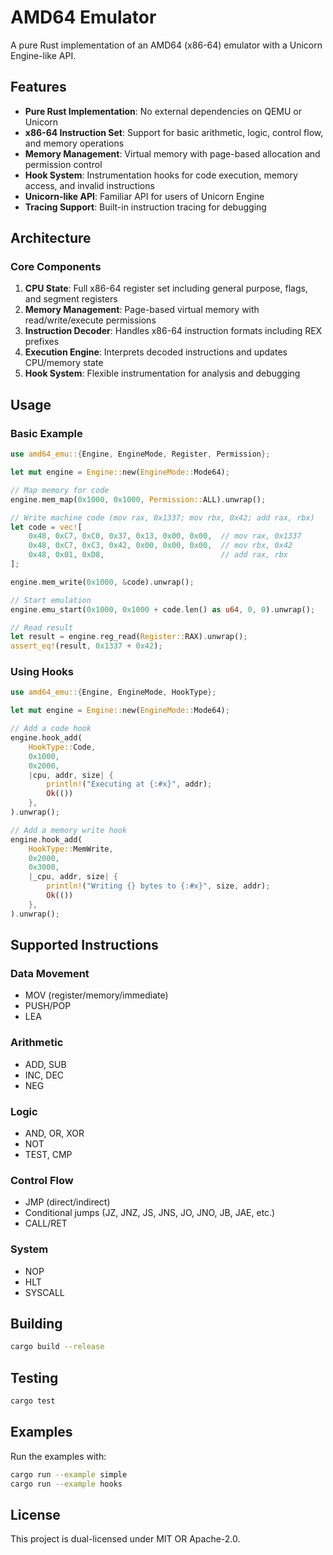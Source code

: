 # AMD64 Emulator

A pure Rust implementation of an AMD64 (x86-64) emulator with a Unicorn Engine-like API.

## Features

- **Pure Rust Implementation**: No external dependencies on QEMU or Unicorn
- **x86-64 Instruction Set**: Support for basic arithmetic, logic, control flow, and memory operations
- **Memory Management**: Virtual memory with page-based allocation and permission control
- **Hook System**: Instrumentation hooks for code execution, memory access, and invalid instructions
- **Unicorn-like API**: Familiar API for users of Unicorn Engine
- **Tracing Support**: Built-in instruction tracing for debugging

## Architecture

### Core Components

1. **CPU State**: Full x86-64 register set including general purpose, flags, and segment registers
2. **Memory Management**: Page-based virtual memory with read/write/execute permissions
3. **Instruction Decoder**: Handles x86-64 instruction formats including REX prefixes
4. **Execution Engine**: Interprets decoded instructions and updates CPU/memory state
5. **Hook System**: Flexible instrumentation for analysis and debugging

## Usage

### Basic Example

```rust
use amd64_emu::{Engine, EngineMode, Register, Permission};

let mut engine = Engine::new(EngineMode::Mode64);

// Map memory for code
engine.mem_map(0x1000, 0x1000, Permission::ALL).unwrap();

// Write machine code (mov rax, 0x1337; mov rbx, 0x42; add rax, rbx)
let code = vec![
    0x48, 0xC7, 0xC0, 0x37, 0x13, 0x00, 0x00,  // mov rax, 0x1337
    0x48, 0xC7, 0xC3, 0x42, 0x00, 0x00, 0x00,  // mov rbx, 0x42
    0x48, 0x01, 0xD8,                          // add rax, rbx
];

engine.mem_write(0x1000, &code).unwrap();

// Start emulation
engine.emu_start(0x1000, 0x1000 + code.len() as u64, 0, 0).unwrap();

// Read result
let result = engine.reg_read(Register::RAX).unwrap();
assert_eq!(result, 0x1337 + 0x42);
```

### Using Hooks

```rust
use amd64_emu::{Engine, EngineMode, HookType};

let mut engine = Engine::new(EngineMode::Mode64);

// Add a code hook
engine.hook_add(
    HookType::Code,
    0x1000,
    0x2000,
    |cpu, addr, size| {
        println!("Executing at {:#x}", addr);
        Ok(())
    },
).unwrap();

// Add a memory write hook
engine.hook_add(
    HookType::MemWrite,
    0x2000,
    0x3000,
    |_cpu, addr, size| {
        println!("Writing {} bytes to {:#x}", size, addr);
        Ok(())
    },
).unwrap();
```

## Supported Instructions

### Data Movement
- MOV (register/memory/immediate)
- PUSH/POP
- LEA

### Arithmetic
- ADD, SUB
- INC, DEC
- NEG

### Logic
- AND, OR, XOR
- NOT
- TEST, CMP

### Control Flow
- JMP (direct/indirect)
- Conditional jumps (JZ, JNZ, JS, JNS, JO, JNO, JB, JAE, etc.)
- CALL/RET

### System
- NOP
- HLT
- SYSCALL

## Building

```bash
cargo build --release
```

## Testing

```bash
cargo test
```

## Examples

Run the examples with:

```bash
cargo run --example simple
cargo run --example hooks
```

## License

This project is dual-licensed under MIT OR Apache-2.0.